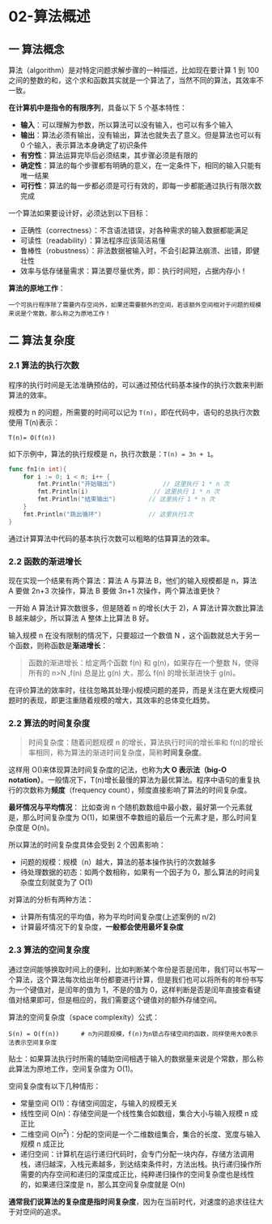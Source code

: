# 02-算法概述

## 一 算法概念

算法（algorithm）是对特定问题求解步骤的一种描述，比如现在要计算 1 到 100 之间的整数的和，这个求和函数其实就是一个算法了，当然不同的算法，其效率不一致。

**在计算机中是指令的有限序列**，具备以下 5 个基本特性：

- **输入**：可以理解为参数，所以算法可以没有输入，也可以有多个输入
- **输出**：算法必须有输出，没有输出，算法也就失去了意义。但是算法也可以有 0 个输入，表示算法本身确定了初识条件
- **有穷性**：算法运算完毕后必须结束，其步骤必须是有限的
- **确定性**：算法的每个步骤都有明确的意义，在一定条件下，相同的输入只能有唯一结果
- **可行性**：算法的每一步都必须是可行有效的，即每一步都能通过执行有限次数完成

一个算法如果要设计好，必须达到以下目标：

- 正确性（correctness）：不含语法错误，对各种需求的输入数据都能满足
- 可读性（readability）：算法程序应该简洁易懂
- 鲁棒性（robustness）：非法数据被输入时，不会引起算法崩溃、出错，即健壮性
- 效率与低存储量需求：算法要尽量优秀，即：执行时间短，占据内存小！

**算法的原地工作**：

```
一个可执行程序除了需要内存空间外，如果还需要额外的空间，若该额外空间相对于问题的规模来说是个常数，那么称之为原地工作！
```

## 二 算法复杂度

### 2.1 算法的执行次数

程序的执行时间是无法准确预估的，可以通过预估代码基本操作的执行次数来判断算法的效率。

规模为 n 的问题，所需要的时间可以记为 `T(n)`，即在代码中，语句的总执行次数使用 T(n)表示：

```
T(n)= O(f(n))
```

如下示例中，算法的执行规模是 n，执行次数是：`T(n) = 3n + 1`。

```go
func fn1(n int){
    for i := 0; i < n; i++ {
        fmt.Println("开始输出")             // 这里执行 1 * n 次
        fmt.Println(i)                  // 这里执行 1 * n 次
        fmt.Println("结束输出")         // 这里执行 1 * n 次
    }
    fmt.Println("跳出循环")             // 这里执行1次
}
```

通过计算算法中代码的基本执行次数可以粗略的估算算法的效率。

### 2.2 函数的渐进增长

现在实现一个结果有两个算法：算法 A 与算法 B，他们的输入规模都是 n，算法 A 要做 2n+3 次操作，算法 B 要做 3n+1 次操作，两个算法谁更快？

一开始 A 算法计算次数很多，但是随着 n 的增长(大于 2)，A 算法计算次数比算法 B 越来越少，所以算法 A 整体上比算法 B 好。

输入规模 n 在没有限制的情况下，只要超过一个数值 N ，这个函数就总大于另一个函数，则称函数是**渐进增长**：

> 函数的渐进增长：给定两个函数 f(n) 和 g(n)，如果存在一个整数 N，使得所有的 n>N ,f(n) 总是比 g(n) 大，那么 f(n) 的增长渐进快于 g(n)。

在评价算法的效率时，往往忽略其处理小规模问题的差异，而是关注在更大规模问题时的表现，即更注重随着规模的增大，其效率的总体变化趋势。

### 2.2 算法的时间复杂度

> 时间复杂度：随着问题规模 n 的增长，算法执行时间的增长率和 f(n)的增长率相同，称为算法的渐进时间复杂度，简称**时间复杂度**。

这样用 O()来体现算法时间复杂度的记法，也称为**大 O 表示法（big-O notation）**。一般情况下，T(n)增长最慢的算法为最优算法。程序中语句的重复执行的次数称为**频度**（frequency count），频度直接影响了算法的时间复杂度。

**最坏情况与平均情况**：
比如查询 n 个随机数数组中最小数，最好第一个元素就是，那么时间复杂度为 O(1)，如果很不幸数组的最后一个元素才是，那么时间复杂度是 O(n)。

所以算法的时间复杂度具体会受到 2 个因素影响：

- 问题的规模：规模（n）越大，算法的基本操作执行的次数越多
- 待处理数据的初态：如两个数相称，如果有一个因子为 0，那么算法的时间复杂度立刻就变为了 O(1)

对算法的分析有两种方法：

- 计算所有情况的平均值，称为平均时间复杂度(上述案例的 n/2)
- 计算最坏情况下的复杂度，**一般都会使用最坏复杂度**

### 2.3 算法的空间复杂度

通过空间能够换取时间上的便利，比如判断某个年份是否是闰年，我们可以书写一个算法，这个算法每次给出年份都要进行计算，但是我们也可以将所有的年份书写为一个键值对，是闰年的值为 1，不是的值为 0，这样判断是否是闰年直接查看键值对结果即可，但是相应的，我们需要这个键值对的额外存储空间。

算法的空间复杂度（space complexity）公式：

```
S(n) = O(f(n))      # n为问题规模，f(n)为n锁占存储空间的函数，同样使用大O表示法表示空间复杂度
```

贴士：如果算法执行时所需的辅助空间相遇于输入的数据量来说是个常数，那么称此算法为原地工作，空间复杂度为 O(1)。

空间复杂度有以下几种情形：

- 常量空间 O(1)：存储空间固定，与输入的规模无关
- 线性空间 O(n)：存储空间是一个线性集合如数组，集合大小与输入规模 n 成正比
- 二维空间 O(n<sup>2</sup>)：分配的空间是一个二维数组集合，集合的长度、宽度与输入规模 n 成正比
- 递归空间：计算机在运行递归代码时，会专门分配一块内存，存储方法调用栈，递归越深，入栈元素越多，到达结束条件时，方法出栈。执行递归操作所需要的内存空间和递归的深度成正比，纯粹递归操作的空间复杂度也是线性的，如果递归深度是 n，那么其空间复杂度就是 O(n)

**通常我们说算法的复杂度是指时间复杂度**，因为在当前时代，对速度的追求往往大于对空间的追求。
